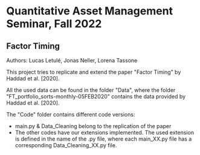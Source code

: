 # Quantitative Asset Management Seminar, Fall 2022
## Factor Timing

Authors: Lucas Letulé, Jonas Neller, Lorena Tassone

This project tries to replicate and extend the paper "Factor Timing" by Haddad et al. [2020].

All the used data can be found in the folder "Data", where the folder "FT_portfolio_sorts-monthly-05FEB2020" contains the data provided by Haddad et al. [2020].

The "Code" folder contains different code versions:
<ul>
  <li>main.py & Data_Cleaning belong to the replication of the paper</li>
  <li>The other codes have our extensions implemented. The used extension is defined in the name of the .py file, where each main_XX.py file has a corresponding Data_Cleaning_XX.py file.</li>
</ul>
